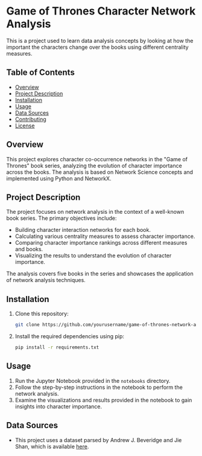 # Game of Thrones Character Network Analysis
This is a project used to learn data analysis concepts by looking at how the important the characters change over the books using different centrality measures.

## Table of Contents
- [Overview](#overview)
- [Project Description](#project-description)
- [Installation](#installation)
- [Usage](#usage)
- [Data Sources](#data-sources)
- [Contributing](#contributing)
- [License](#license)

## Overview
This project explores character co-occurrence networks in the "Game of Thrones" book series, analyzing the evolution of character importance across the books. The analysis is based on Network Science concepts and implemented using Python and NetworkX.

## Project Description
The project focuses on network analysis in the context of a well-known book series. The primary objectives include:

- Building character interaction networks for each book.
- Calculating various centrality measures to assess character importance.
- Comparing character importance rankings across different measures and books.
- Visualizing the results to understand the evolution of character importance.

The analysis covers five books in the series and showcases the application of network analysis techniques.

## Installation
1. Clone this repository:
   ```bash
   git clone https://github.com/yourusername/game-of-thrones-network-analysis.git
   ```

2. Install the required dependencies using pip:
   ```bash
   pip install -r requirements.txt
   ```

## Usage
1. Run the Jupyter Notebook provided in the `notebooks` directory.
2. Follow the step-by-step instructions in the notebook to perform the network analysis.
3. Examine the visualizations and results provided in the notebook to gain insights into character importance.

## Data Sources
- This project uses a dataset parsed by Andrew J. Beveridge and Jie Shan, which is available [here](https://github.com/mathbeveridge/asoiaf).


